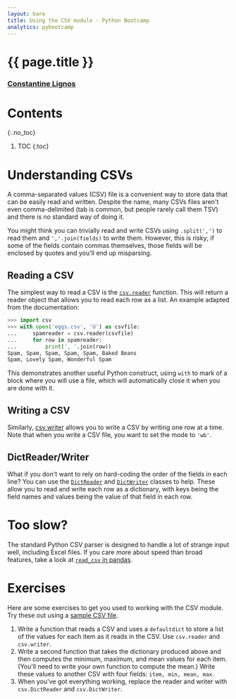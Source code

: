 ```yaml
---
layout: bare
title: Using the CSV module - Python Bootcamp
analytics: pybootcamp
---
```

<div class="titleblock">
  <h1>{{ page.title }}</h1>
  <h3><a href="..">Constantine Lignos</a></h3>
</div>

# Contents
{:.no_toc}
1. TOC
{:toc}

# Understanding CSVs

A comma-separated values (CSV) file is a convenient way to store data
that can be easily read and written. Despite the name, many CSVs files
aren't even comma-delimited (tab is common, but people rarely call
them TSV) and there is no standard way of doing it.

You might think you can trivially read and write CSVs using
`.split(',')` to read them and `','.join(fields)` to write
them. However, this is risky; if some of the fields contain commas
themselves, those fields will be enclosed by quotes and you'll end up
misparsing.

## Reading a CSV

The simplest way to read a CSV is the
[`csv.reader`](http://docs.python.org/2/library/csv.html#csv.reader)
function. This will return a reader object that allows you to read
each row as a list. An example adapted from the documentation:
```python
>>> import csv
>>> with open('eggs.csv', 'U') as csvfile:
...     spamreader = csv.reader(csvfile)
...     for row in spamreader:
...         print(', '.join(row))
Spam, Spam, Spam, Spam, Spam, Baked Beans
Spam, Lovely Spam, Wonderful Spam
```

This demonstrates another useful Python construct, using `with` to
mark of a block where you will use a file, which will automatically
close it when you are done with it.

## Writing a CSV 

Similarly,
[csv.writer](http://docs.python.org/2/library/csv.html#csv.writer)
allows you to write a CSV by writing one row at a time.  Note that
when you write a CSV file, you want to set the mode to `'wb'`.

## DictReader/Writer

What if you don't want to rely on hard-coding the order of the fields
in each line? You can use the
[`DictReader`](http://docs.python.org/2/library/csv.html#csv.DictReader)
and
[`DictWriter`](http://docs.python.org/2/library/csv.html#csv.DictWriter)
classes to help. These allow you to read and write each row as a
dictionary, with keys being the field names and values being the value
of that field in each row.

# Too slow?

The standard Python CSV parser is designed to handle a lot of strange
input well, including Excel files. If you care more about speed than
broad features, take a look at [`read_csv` in
pandas](http://pandas.pydata.org/pandas-docs/stable/generated/pandas.io.parsers.read_csv.html). 

# Exercises

Here are some exercises to get you used to working with the CSV
module. Try these out using a [sample CSV
file](examples/csv_data.csv).

1. Write a function that reads a CSV and uses a `defaultdict` to store
a list of the values for each item as it reads in the CSV. Use
`csv.reader` and `csv.writer`.
1. Write a second function that takes the dictionary produced above
and then computes the minimum, maximum, and mean values for each
item. (You'll need to write your own function to compute the mean.)
Write these values to another CSV with four fields: `item, min, mean,
max`.
1. When you've got everything working, replace the reader and writer
with `csv.DictReader` and `csv.DictWriter`.
